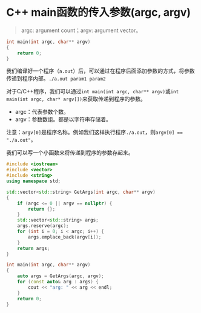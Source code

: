 # C++ main函数的传入参数(argc, argv)

> argc: argument count；argv: argument vector。

```cpp
int main(int argc, char** argv)
{
    return 0;
}
```

我们编译好一个程序（`a.out`）后，可以通过在程序后面添加参数的方式，将参数传递到程序内部。`./a.out param1 param2`

对于C/C++程序，我们可以通过`int main(int argc, char** argv)`或`int main(int argc, char* argv[])`来获取传递到程序的参数。

+ argc：代表参数个数。
+ argv：参数数组。都是以字符串存储着。

注意：`argv[0]`是程序名称。例如我们这样执行程序`./a.out`，则`argv[0] == "./a.out"`。

我们可以写一个小函数来将传递到程序的参数存起来。

```cpp
#include <iostream>
#include <vector>
#include <string>
using namespace std;

std::vector<std::string> GetArgs(int argc, char** argv)
{
    if (argc <= 0 || argv == nullptr) {
        return {};
    }
    std::vector<std::string> args;
    args.reserve(argc);
    for (int i = 0; i < argc; i++) {
        args.emplace_back(argv[i]);
    }
    return args;
}

int main(int argc, char** argv)
{
    auto args = GetArgs(argc, argv);
    for (const auto& arg : args) {
        cout << "arg: " << arg << endl;
    }
    return 0;
}
```

